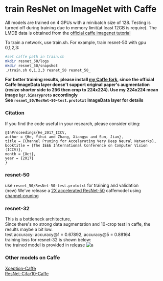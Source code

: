 # train ResNet on ImageNet with Caffe
All models are trained on 4 GPUs with a minibatch size of 128. Testing is turned off during training due to memory limit(at least 12GB is require).
The LMDB data is obtained from the [official caffe imagenet tutorial](http://caffe.berkeleyvision.org/gathered/examples/imagenet.html)

To train a network, use train.sh. For example, train resnet-50 with gpu 0,1,2,3:

```bash
#set caffe path in train.sh
mkdir resnet_50/logs
mkdir resnet_50/snapshot
./train.sh 0,1,2,3 resnet_50 resnet_50_
```

**For better training results, please install [my Caffe fork](https://github.com/yihui-he/caffe-pro), since the official Caffe ImageData layer doesn't support original paper's augmentation (resize shorter side to 256 then crop to 224x224). Use my 224x224 mean image `bgr.binaryproto` accordingly**   
**See `resnet_50/ResNet-50-test.prototxt` ImageData layer for details**

### Citation
If you find the code useful in your research, please consider citing:

    @InProceedings{He_2017_ICCV,
    author = {He, Yihui and Zhang, Xiangyu and Sun, Jian},
    title = {Channel Pruning for Accelerating Very Deep Neural Networks},
    booktitle = {The IEEE International Conference on Computer Vision (ICCV)},
    month = {Oct},
    year = {2017}
    }

### resnet-50
use `resnet_50/ResNet-50-test.prototxt` for training and validation  
(new) We've release a [2X accelerated ResNet-50](https://github.com/yihui-he/channel-pruning/releases/tag/ResNet-50-2X) caffemodel using [channel-pruning](https://github.com/yihui-he/channel-pruning)
### resnet-32
This is a bottleneck architecture,  
Since there's no strong data augmentation and 10-crop test in caffe, the results maybe a bit low.  
test accuracy: accuracy@1 = 0.67892, accuracy@5 = 0.88164  
training loss for resnet-32 is shown below:  
the trained model is provided in [release](https://github.com/yihui-he/resnet-imagenet-caffe/releases/download/v1.0/resnet_32_iter_750000.caffemodel)
![a](resnet_32/loss.png)

### Other models on Caffe
[Xception-Caffe](https://github.com/yihui-he/Xception-caffe)  
[ResNet-Cifar10-Caffe](https://github.com/yihui-he/resnet-cifar10-caffe)
